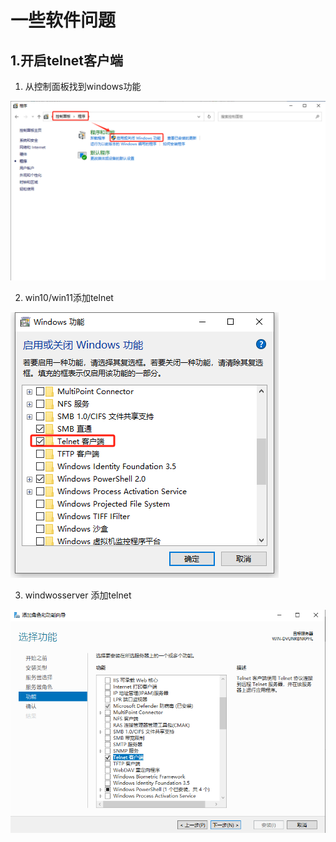 # 一些软件问题

## 1.开启telnet客户端

1. 从控制面板找到windows功能

![](/system/windows/records/001.png)

2. win10/win11添加telnet

![](/system/windows/records/002.png)

3. windwosserver 添加telnet

![](/system/windows/records/003.png)